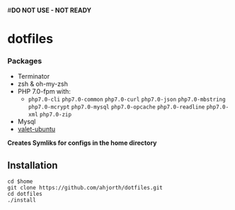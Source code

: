 #**DO NOT USE - NOT READY**

# dotfiles

### Packages
* Terminator
* zsh &amp; oh-my-zsh
* PHP 7.0-fpm with:
    * `php7.0-cli` `php7.0-common` `php7.0-curl` `php7.0-json` `php7.0-mbstring` `php7.0-mcrypt` `php7.0-mysql` `php7.0-opcache` `php7.0-readline` `php7.0-xml` `php7.0-zip`
* Mysql
* [valet-ubuntu](https://github.com/cpriego/valet-ubuntu)

**Creates Symliks for configs in the home directory**
## Installation
```
cd $home
git clone https://github.com/ahjorth/dotfiles.git
cd dotfiles
./install
```